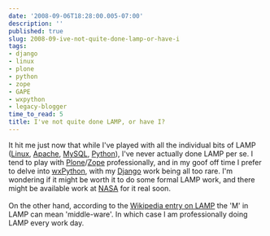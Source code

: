 ```yaml
---
date: '2008-09-06T18:28:00.005-07:00'
description: ''
published: true
slug: 2008-09-ive-not-quite-done-lamp-or-have-i
tags:
- django
- linux
- plone
- python
- zope
- GAPE
- wxpython
- legacy-blogger
time_to_read: 5
title: I've not quite done LAMP, or have I?
---
```


It hit me just now that while I've played with all the individual bits of LAMP (<a href="http://www.linux.org/">Linux</a>, <a href="http://apache.org/">Apache</a>, <a href="http://dev.mysql.com/">MySQL</a>, <a href="http://python.org">Python</a>), I've never actually done LAMP per se.  I tend to play with <a href="http://plone.org">Plone</a>/<a href="http://www.zope.org">Zope</a> professionally, and in my goof off time I prefer to delve into <a href="http://wxpython.org">wxPython</a>, with my <a href="http://www.djangoproject.com/">Django</a> work being all too rare.  I'm wondering if it might be worth it to do some formal LAMP work, and there might be available work at <a href="http://www.nasa.gov">NASA</a> for it real soon. <br /><br />On the other hand, according to the <a href="http://en.wikipedia.org/wiki/LAMP_%28software_bundle%29">Wikipedia entry on LAMP</a> the 'M' in LAMP can mean 'middle-ware'.  In which case I am professionally doing LAMP every work day.